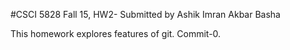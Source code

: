 #CSCI 5828 Fall 15, HW2- Submitted by Ashik Imran Akbar Basha

This homework explores features of git. Commit-0.